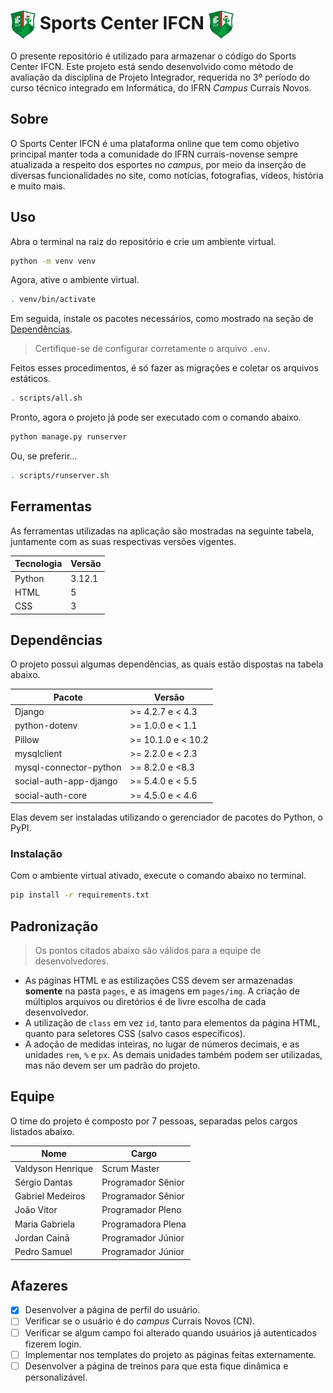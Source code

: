 # <img src="pages/img/logo.png" alt="Logo do Sports Center IFCN." width="40px" align="center"> Sports Center IFCN <img src="pages/img/logo.png" alt="Logo do Sports Center IFCN." width="40px" align="center">

O presente repositório é utilizado para armazenar o código do Sports Center IFCN. Este projeto está sendo desenvolvido como método de avaliação da disciplina de Projeto Integrador, requerida no 3º período do curso técnico integrado em Informática, do IFRN *Campus* Currais Novos.

## Sobre

O Sports Center IFCN é uma plataforma online que tem como objetivo principal manter toda a comunidade do IFRN currais-novense sempre atualizada a respeito dos esportes no *campus*, por meio da inserção de diversas funcionalidades no site, como notícias, fotografias, vídeos, história e muito mais.

## Uso

Abra o terminal na raiz do repositório e crie um ambiente virtual.

```bash
python -m venv venv
```

Agora, ative o ambiente virtual.

```bash
. venv/bin/activate
```

Em seguida, instale os pacotes necessários, como mostrado na seção de [Dependências](#dependências).

> Certifique-se de configurar corretamente o arquivo `.env`.

Feitos esses procedimentos, é só fazer as migrações e coletar os arquivos estáticos.

```bash
. scripts/all.sh
```

Pronto, agora o projeto já pode ser executado com o comando abaixo.

```bash
python manage.py runserver
```

Ou, se preferir...

```bash
. scripts/runserver.sh
```

## Ferramentas

As ferramentas utilizadas na aplicação são mostradas na seguinte tabela, juntamente com as suas respectivas versões vigentes.

| Tecnologia | Versão |
|------------|--------|
| Python     | 3.12.1 |
| HTML       | 5      |
| CSS        | 3      |

## Dependências

O projeto possui algumas dependências, as quais estão dispostas na tabela abaixo.

| Pacote                 | Versão             |
|------------------------|--------------------|
| Django                 | >= 4.2.7 e < 4.3   |
| python-dotenv          | >= 1.0.0 e < 1.1   |
| Pillow                 | >= 10.1.0 e < 10.2 |
| mysqlclient            | >= 2.2.0 e < 2.3   |
| mysql-connector-python | >= 8.2.0 e <8.3    |
| social-auth-app-django | >= 5.4.0 e < 5.5   |
| social-auth-core       | >= 4.5.0 e < 4.6   |

Elas devem ser instaladas utilizando o gerenciador de pacotes do Python, o PyPI.

### Instalação

Com o ambiente virtual ativado, execute o comando abaixo no terminal.

```bash
pip install -r requirements.txt
```

## Padronização

> Os pontos citados abaixo são válidos para a equipe de desenvolvedores.

- As páginas HTML e as estilizações CSS devem ser armazenadas **somente** na pasta `pages`, e as imagens em `pages/img`. A criação de múltiplos arquivos ou diretórios é de livre escolha de cada desenvolvedor.
- A utilização de `class` em vez `id`, tanto para elementos da página HTML, quanto para seletores CSS (salvo casos específicos).
- A adoção de medidas inteiras, no lugar de números decimais, e as unidades `rem`, `%` e `px`. As demais unidades também podem ser utilizadas, mas não devem ser um padrão do projeto.

## Equipe

O time do projeto é composto por 7 pessoas, separadas pelos cargos listados abaixo.

| Nome              | Cargo              |
|-------------------|--------------------|
| Valdyson Henrique | Scrum Master       |
| Sérgio Dantas     | Programador Sênior |
| Gabriel Medeiros  | Programador Sênior |
| João Vitor        | Programador Pleno  |
| Maria Gabriela    | Programadora Plena |
| Jordan Cainã      | Programador Júnior |
| Pedro Samuel      | Programador Júnior |

## Afazeres

- [x] Desenvolver a página de perfil do usuário.
- [ ] Verificar se o usuário é do *campus* Currais Novos (CN).
- [ ] Verificar se algum campo foi alterado quando usuários já autenticados fizerem login.
- [ ] Implementar nos templates do projeto as páginas feitas externamente.
- [ ] Desenvolver a página de treinos para que esta fique dinâmica e personalizável.
